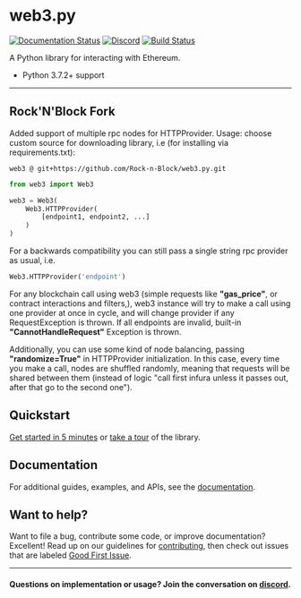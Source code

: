 # web3.py

[![Documentation Status](https://readthedocs.org/projects/web3py/badge/?version=latest)](https://web3py.readthedocs.io/en/latest/?badge=latest)
[![Discord](https://img.shields.io/discord/809793915578089484?color=blue&label=chat&logo=discord&logoColor=white)](https://discord.gg/GHryRvPB84)
[![Build Status](https://circleci.com/gh/ethereum/web3.py.svg?style=shield)](https://circleci.com/gh/ethereum/web3.py)

A Python library for interacting with Ethereum.

-   Python 3.7.2+ support

---

## Rock'N'Block Fork 
Added support of multiple rpc nodes for HTTPProvider.
Usage:
choose custom source for downloading library, i.e (for installing via requirements.txt):
```
web3 @ git+https://github.com/Rock-n-Block/web3.py.git
```

```python
from web3 import Web3

web3 = Web3(
    Web3.HTTPProvider(
        [endpoint1, endpoint2, ...]
    )
)
```
For a backwards compatibility you can still pass a single string rpc provider as usual, i.e. 
```python
Web3.HTTPProvider('endpoint')
```

For any blockchain call using web3 (simple requests like **"gas_price"**, or contract interactions and filters,), web3 instance will try to make a call using one provider at once in cycle, and will change provider if any RequestException is thrown. If all endpoints are invalid, built-in **"CannotHandleRequest"** Exception is thrown.

Additionally, you can use some kind of node balancing, passing **"randomize=True"** in HTTPProvider initialization. In this case, every time you make a call, nodes are shuffled randomly, meaning that requests will be shared between them (instead of logic "call first infura unless it passes out, after that go to the second one").

## Quickstart

[Get started in 5 minutes](https://web3py.readthedocs.io/en/latest/quickstart.html) or
[take a tour](https://web3py.readthedocs.io/en/latest/overview.html) of the library.

## Documentation

For additional guides, examples, and APIs, see the [documentation](https://web3py.readthedocs.io/en/latest/).

## Want to help?

Want to file a bug, contribute some code, or improve documentation? Excellent! Read up on our
guidelines for [contributing](https://web3py.readthedocs.io/en/latest/contributing.html),
then check out issues that are labeled
[Good First Issue](https://github.com/ethereum/web3.py/issues?q=is%3Aissue+is%3Aopen+label%3A%22Good+First+Issue%22).

---

#### Questions on implementation or usage? Join the conversation on [discord](https://discord.gg/GHryRvPB84).
